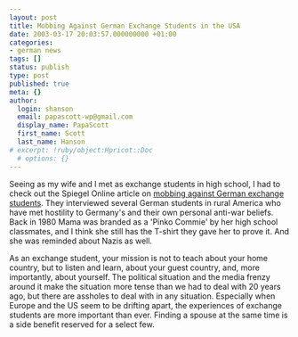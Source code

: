 ```yaml
---
layout: post
title: Mobbing Against German Exchange Students in the USA
date: 2003-03-17 20:03:57.000000000 +01:00
categories:
- german news
tags: []
status: publish
type: post
published: true
meta: {}
author:
  login: shanson
  email: papascott-wp@gmail.com
  display_name: PapaScott
  first_name: Scott
  last_name: Hanson
# excerpt: !ruby/object:Hpricot::Doc
  # options: {}
---
```

<p>Seeing as my wife and I met as exchange students in high school, I had to check out the Spiegel Online article on <a title="Schüleraustausch: Ganz rüde Anmache - UniSPIEGEL - SPIEGEL ONLINE" href="http://www.spiegel.de/spiegel/0,1518,240473,00.html">mobbing against German exchange students</a>. They interviewed several German students in rural America who have met hostility to Germany's and their own personal anti-war beliefs. Back in 1980 Mama was branded as a 'Pinko Commie' by her high school classmates, and I think she still has the T-shirt they gave her to prove it. And she was reminded about Nazis as well. </p>
<p>As an exchange student, your mission is not to teach about your home country, but to listen and learn, about your guest country, and, more importantly, about yourself. The political situation and the media frenzy around it make the situation more tense than we had to deal with 20 years ago, but there are assholes to deal with in any situation. Especially when Europe and the US seem to be drifting apart, the experiences of exchange students are more important than ever. Finding a spouse at the same time is a side benefit reserved for a select few.</p>
